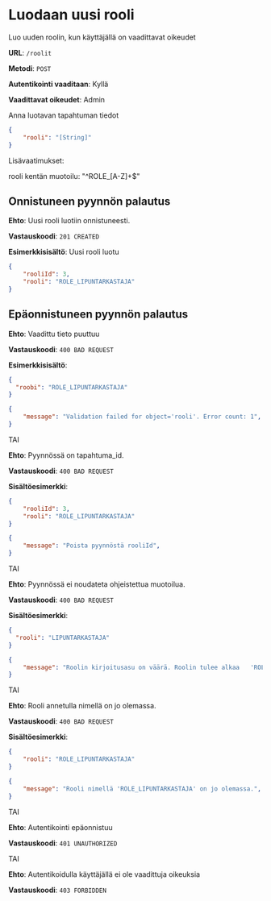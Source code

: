 # Luodaan uusi rooli

Luo uuden roolin, kun käyttäjällä on vaadittavat oikeudet

**URL**: `/roolit`

**Metodi**: `POST`

__Autentikointi vaaditaan__: Kyllä

__Vaadittavat oikeudet__: Admin

Anna luotavan tapahtuman tiedot

```json
{
    "rooli": "[String]"
}
```
Lisävaatimukset:

rooli kentän muotoilu: "^ROLE_[A-Z]+$"

## Onnistuneen pyynnön palautus

**Ehto**: Uusi rooli luotiin onnistuneesti.

**Vastauskoodi**: `201 CREATED`

**Esimerkkisisältö**: Uusi rooli luotu

```json
{
    "rooliId": 3,
    "rooli": "ROLE_LIPUNTARKASTAJA"
}
```

## Epäonnistuneen pyynnön palautus

**Ehto**: Vaadittu tieto puuttuu

**Vastauskoodi**: `400 BAD REQUEST`

**Esimerkkisisältö**:

```json
{
  "roobi": "ROLE_LIPUNTARKASTAJA"
}

```

```json
{
    "message": "Validation failed for object='rooli'. Error count: 1",
}
```

TAI

**Ehto**: Pyynnössä on tapahtuma_id.

**Vastauskoodi**: `400 BAD REQUEST`

**Sisältöesimerkki**:

```json
{
    "rooliId": 3,
    "rooli": "ROLE_LIPUNTARKASTAJA"
}
```

```json
{
    "message": "Poista pyynnöstä rooliId",
}
```

TAI

**Ehto**: Pyynnössä ei noudateta ohjeistettua muotoilua.

**Vastauskoodi**: `400 BAD REQUEST`

**Sisältöesimerkki**:

```json
{
  "rooli": "LIPUNTARKASTAJA"
}
```

```json
{
    "message": "Roolin kirjoitusasu on väärä. Roolin tulee alkaa   'ROLE_', jonka jälkeen käytetään isoja kirjaimia.",
}
```

TAI

**Ehto**: Rooli annetulla nimellä on jo olemassa.

**Vastauskoodi**: `400 BAD REQUEST`

**Sisältöesimerkki**:

```json
{
    "rooli": "ROLE_LIPUNTARKASTAJA"
}
```
```json
{
    "message": "Rooli nimellä 'ROLE_LIPUNTARKASTAJA' on jo olemassa.",
}
```

TAI

__Ehto__: Autentikointi epäonnistuu

__Vastauskoodi__: `401 UNAUTHORIZED`

TAI

__Ehto__: Autentikoidulla käyttäjällä ei ole vaadittuja oikeuksia

__Vastauskoodi__: `403 FORBIDDEN`

